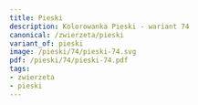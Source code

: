 ```yaml
---
title: Pieski
description: Kolorowanka Pieski - wariant 74
canonical: /zwierzeta/pieski
variant_of: pieski
image: /pieski/74/pieski-74.svg
pdf: /pieski/74/pieski-74.pdf
tags:
- zwierzeta
- pieski
---
```


